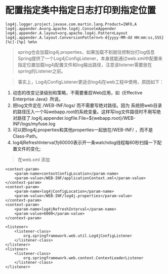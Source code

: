 # 配置指定类中指定日志打印到指定位置
```
log4j.logger.project.javase.com.martin.lang.Product=INFO,A
log4j.appender.A=org.apache.log4j.ConsoleAppender
log4j.appender.A.layout=org.apache.log4j.PatternLayout
log4j.appender.A.layout.ConversionPattern=%-d{yyyy-MM-dd HH:mm:ss,SSS} [%c]-[%p] %m%n
```

> spring也会加载log4j.properties，如果加载不到就往控制台打log信息Spring提供了一个Log4jConfigListener，本身就能通过web.xml中配置来指定位置加载log4j配置文件和log输出路径，注意该listener需要放在spring的Listener之前。

> 事实上，Log4jConfigListener更适合log4j在web工程中使用，原因如下：

1. 动态的改变记录级别和策略，不需要重启Web应用，如《Effective Enterprise Java》所说。
2. 把log文件定在 /WEB-INF/logs/ 而不需要写绝对路径。因为 系统把web目录的路径压入一个叫webapp.root的系统变量。这样写log文件路径时不用写绝对路径了.log4j.appender.logfile.File=${webapp.root}/WEB-INF/logs/myfuse.log
3. 可以把log4j.properties和其他properties一起放在/WEB-INF/ ，而不是Class-Path。
4. log4jRefreshInterval为60000表示开一条watchdog线程每60秒扫描一下配置文件的变化;

> 在web.xml 添加

```
<context-param>
    <param-name>contextConfigLocation</param-name>
    <param-value>/WEB-INF/applicationContext.xml</param-value>
</context-param>
<context-param>
    <param-name>log4jConfigLocation</param-name>
    <param-value>/WEB-INF/log4j.properties</param-value>
</context-param>
<context-param>
    <param-name>log4jRefreshInterval</param-name>
    <param-value>6000</param-value>
</context-param>

<listener>
    <listener-class>
        org.springframework.web.util.Log4jConfigListener
    </listener-class>
</listener>
<listener>
    <listener-class>
        org.springframework.web.context.ContextLoaderListener
    </listener-class>
</listener>
```